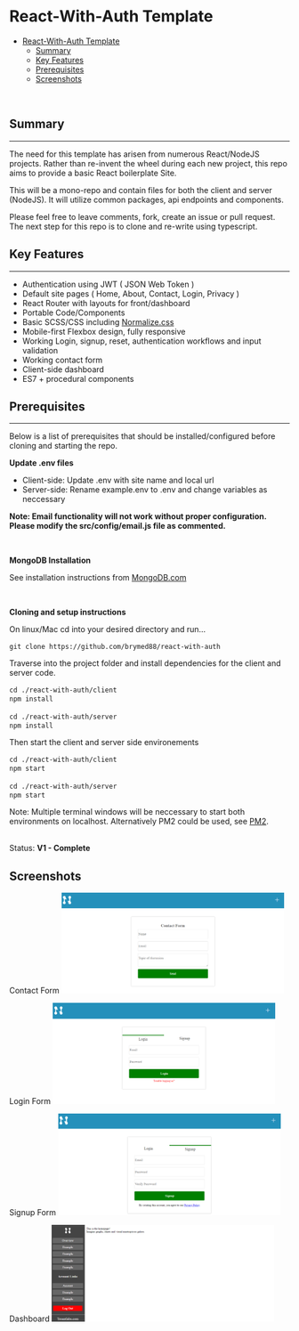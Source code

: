 # React-With-Auth Template

- [React-With-Auth Template](#react-with-auth-template)
  - [Summary](#summary)
  - [Key Features](#key-features)
  - [Prerequisites](#prerequisites)
  - [Screenshots](#screenshots)

<br/>

## Summary

---

The need for this template has arisen from numerous React/NodeJS projects. Rather than re-invent the wheel during each new project, this repo aims to provide a basic React boilerplate Site.

This will be a mono-repo and contain files for both the client and server (NodeJS). It will utilize common packages, api endpoints and components.

Please feel free to leave comments, fork, create an issue or pull request. The next step for this repo is to clone and re-write using typescript.
<br/>

## Key Features

---

- Authentication using JWT ( JSON Web Token )
- Default site pages ( Home, About, Contact, Login, Privacy )
- React Router with layouts for front/dashboard
- Portable Code/Components
- Basic SCSS/CSS including [Normalize.css]("https://necolas.github.io/normalize.css/")
- Mobile-first Flexbox design, fully responsive
- Working Login, signup, reset, authentication workflows and input validation
- Working contact form
- Client-side dashboard
- ES7 + procedural components
  <br/>

## Prerequisites

---

Below is a list of prerequisites that should be installed/configured before cloning and starting the repo.
<br/>

**Update .env files**

- Client-side: Update .env with site name and local url
- Server-side: Rename example.env to .env and change variables as neccessary

**Note: Email functionality will not work without proper configuration. Please modify the src/config/email.js file as commented.**

<br/>

**MongoDB Installation**

See installation instructions from [MongoDB.com](https://www.mongodb.com/docs/manual/administration/install-community/)

<br/>

**Cloning and setup instructions**

On linux/Mac cd into your desired directory and run...

```
git clone https://github.com/brymed88/react-with-auth
```

Traverse into the project folder and install dependencies for the client and server code.

```
cd ./react-with-auth/client
npm install

cd ./react-with-auth/server
npm install
```

Then start the client and server side environements

```
cd ./react-with-auth/client
npm start

cd ./react-with-auth/server
npm start
```

Note: Multiple terminal windows will be neccessary to start both environments on localhost. Alternatively PM2 could be used, see [PM2](https://pm2.keymetrics.io/).  
<br/>

Status: **V1 - Complete**

## Screenshots

Contact Form
<img src="./screenshots/contact_form.png" width="400px">

Login Form
<img src="./screenshots/login_form.png" width="400px">

Signup Form
<img src="./screenshots/signup_form.png" width="400px">

Dashboard
<img src="./screenshots/dashboard_desktop.png" width="400px">